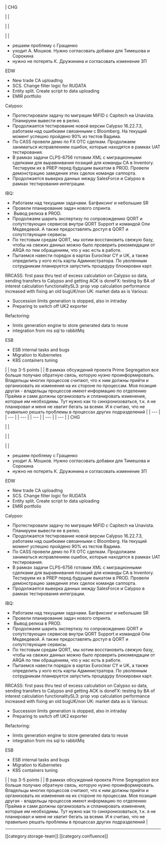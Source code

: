 





| CHG

 | 
| 

 | 
|    

 | 
| <ul><li>решаем проблему с Гращенко</li><li>уходит А. Мошков. Нужно согласовать добавки для Тимешова и Сорокина</li><li>нужно не потерять К. Дружинина и согласовать изменение ЗП</li></ul>

EDW

<ul><li>New trade CA uploadtng</li><li>SCS. Change filter logic for RUDATA</li><li>Entity split. Create script to data uploading</li><li>EMIR portfolio</li></ul>

Calypso:

<ul><li>Протестировали задачу по миграции MiFID с Capitech на Unavista. Планируем вывести ее в релиз.</li><li>Продолжается тестирование новой версии Calypso 16.22.7.3, работаем над ошибками связанными с Bloomberg. На текущий момент успешно пройдено 90% из тестов Вадима.</li><li>По CASS провели демо по FX OTC сделкам. Продолжаем заниматься исправлением ошибок, которые находятся в рамках UAT тестирования.</li><li>В рамках задачи CLPS-6756 готовим XML с миграционными сделками для выравнивания позиций для команды CA в Inventory. Тестируем их в PREP перед будущим выкатом в PROD. Провели демонстрацию заведения этих сделок команде саппорта.</li><li>Продолжается выверка данных между SalesForce и Calypso в рамках тестирования интеграции.</li></ul>IBQ:

<ul><li>Работаем над текущими задачами. Багфиксинг и небольшие SR</li><li>Провели планирование задач нового спринта.</li><li> Вывод релиза в PROD.</li><li>Продолжаем шарить экспертизу по сопровождению QORT и сопутствующих сервисов внутри QORT Support и командой Оли Медведевой. А также предоставлять доступ в QORT и сопутствующие сервисы.</li><li>По тестовым средам QORT, мы хотим восстановить свежую базу, чтобы на свежих данных можно было проверить рекомендации от ARQA по тем обращениям, что у нас есть в работе.</li><li>Пытаемся навести порядок в картах Euroclear CY и UK, а также определить у кого есть карты Администратора. По уволенным сотрудникам планируется запустить процедуру блокировки карт.</li></ul>RRCASS: first pass thru test of excess calculation on Calypso so data, sending transfers to Calypso and getting ACK is doneFX: testing by BA of interest calculation functionalitySL3: prop vop calculation performance increased with fixing an old bugUK/non UK: market data as is Various: <ul><li>Succession limits generation is stopped, also in intraday</li><li>Preparing to switch off UK2 exporter</li></ul>Refactoring:<ul><li>limits generation engine to store generated data to reuse</li><li>integration from ms sql to rabbitMq</li></ul>ESB<ul><li>ESB internal tasks and bugs</li><li>Migration to Kubernetes</li><li>K8S containers tuning</li></ul> | 
| top 3-5 points | 
| В рамках обсуждений проекта Prime Segregation все больше получаю обратную связь, которую нуэно проинформировать. Владельцы многих процессов считают, что к ним должны прийти и организовать их изменения на их стороне по процессам. Моя позиция другая - владельцы процессов имеют информацию по отделению Прайма и сами должны организовать и спланировать изменения, которые им необходимы. Тут нужно как то синхронизоваться, т.к. я не планировал и меня не хватит бегать за всеми. И я считаю, что не правильно решать проблемы в процессах других подразделений | 
|  --- | 
|  --- | 
|  --- | 
|  --- | 
|  --- | 
|  --- | 
| CHG

 | 
| 

 | 
|    

 | 
| <ul><li>решаем проблему с Гращенко</li><li>уходит А. Мошков. Нужно согласовать добавки для Тимешова и Сорокина</li><li>нужно не потерять К. Дружинина и согласовать изменение ЗП</li></ul>

EDW

<ul><li>New trade CA uploadtng</li><li>SCS. Change filter logic for RUDATA</li><li>Entity split. Create script to data uploading</li><li>EMIR portfolio</li></ul>

Calypso:

<ul><li>Протестировали задачу по миграции MiFID с Capitech на Unavista. Планируем вывести ее в релиз.</li><li>Продолжается тестирование новой версии Calypso 16.22.7.3, работаем над ошибками связанными с Bloomberg. На текущий момент успешно пройдено 90% из тестов Вадима.</li><li>По CASS провели демо по FX OTC сделкам. Продолжаем заниматься исправлением ошибок, которые находятся в рамках UAT тестирования.</li><li>В рамках задачи CLPS-6756 готовим XML с миграционными сделками для выравнивания позиций для команды CA в Inventory. Тестируем их в PREP перед будущим выкатом в PROD. Провели демонстрацию заведения этих сделок команде саппорта.</li><li>Продолжается выверка данных между SalesForce и Calypso в рамках тестирования интеграции.</li></ul>IBQ:

<ul><li>Работаем над текущими задачами. Багфиксинг и небольшие SR</li><li>Провели планирование задач нового спринта.</li><li> Вывод релиза в PROD.</li><li>Продолжаем шарить экспертизу по сопровождению QORT и сопутствующих сервисов внутри QORT Support и командой Оли Медведевой. А также предоставлять доступ в QORT и сопутствующие сервисы.</li><li>По тестовым средам QORT, мы хотим восстановить свежую базу, чтобы на свежих данных можно было проверить рекомендации от ARQA по тем обращениям, что у нас есть в работе.</li><li>Пытаемся навести порядок в картах Euroclear CY и UK, а также определить у кого есть карты Администратора. По уволенным сотрудникам планируется запустить процедуру блокировки карт.</li></ul>RRCASS: first pass thru test of excess calculation on Calypso so data, sending transfers to Calypso and getting ACK is doneFX: testing by BA of interest calculation functionalitySL3: prop vop calculation performance increased with fixing an old bugUK/non UK: market data as is Various: <ul><li>Succession limits generation is stopped, also in intraday</li><li>Preparing to switch off UK2 exporter</li></ul>Refactoring:<ul><li>limits generation engine to store generated data to reuse</li><li>integration from ms sql to rabbitMq</li></ul>ESB<ul><li>ESB internal tasks and bugs</li><li>Migration to Kubernetes</li><li>K8S containers tuning</li></ul> | 
| top 3-5 points | 
| В рамках обсуждений проекта Prime Segregation все больше получаю обратную связь, которую нуэно проинформировать. Владельцы многих процессов считают, что к ним должны прийти и организовать их изменения на их стороне по процессам. Моя позиция другая - владельцы процессов имеют информацию по отделению Прайма и сами должны организовать и спланировать изменения, которые им необходимы. Тут нужно как то синхронизоваться, т.к. я не планировал и меня не хватит бегать за всеми. И я считаю, что не правильно решать проблемы в процессах других подразделений | 







*****

[[category.storage-team]] 
[[category.confluence]] 
